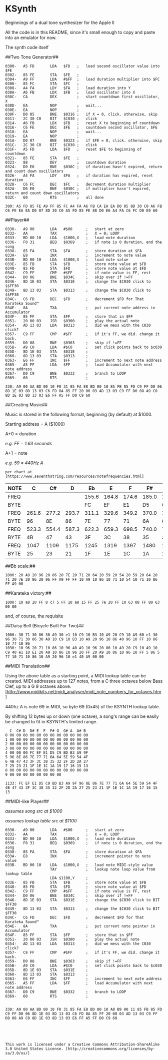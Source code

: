 # KSynth
Beginnings of a dual tone synthesizer for the Apple II

All the code is in this README, since it's small enough to copy and paste into an emulator for now.

The synth code itself

##Two Tone Generator##
```
0300-   A5 FD       LDA   $FD	;	load second oscillator value into $FE
0302-   85 FE       STA   $FE	;
0304-   A9 FF       LDA   #$FF	;	load duration multiplier into $FC
0306-   85 FC       STA   $FC	;
0308-   A4 FA       LDY   $FA	;	load duration into Y
030A-   A6 FB       LDX   $FB	;	load oscillator into X
030C-   CA          DEX			;	start countdown first oscillator, X
030D-   EA          NOP			;	wait...
030E-   EA          NOP			;
030F-   D0 05       BNE   $0316	;	if X = 0, click. otherwise, skip
0311-   2C 30 C0    BIT   $C030	;	click
0314-   A6 FB       LDX   $FB	;	reset X to beginning of countdown
0316-   C6 FE       DEC   $FE	;	countdown second oscillator, $FE
0318-   EA          NOP			;	wait...
0319-   EA          NOP			;
031A-   D0 07       BNE   $0323	;	if $FE = 0, click. otherwise, skip
031C-   2C 30 C0    BIT   $C030	;	click
031F-   A5 FD       LDA   $FD	;	reset $FE to beginning of countdown
0321-   85 FE       STA   $FE	;
0323-   88          DEY			;	countdown duration
0324-   D0 E6       BNE   $030C	;	if duration hasn't expired, return and count down oscillators
0326-   A4 FA       LDY   $FA	;	if duration has expired, reset duration 
0328-   C6 FC       DEC   $FC	;	decrement duration multiplier
032A-   D0 E0       BNE   $030C	;	if multiplier hasn't expired, return and count down oscillators
032C-   60          RTS			;	all done

300: A5 FD 85 FE A9 FF 85 FC A4 FA A6 FB CA EA EA D0 05 8D 30 C0 A6 FB C6 FE EA EA D0 07 8D 30 C0 A5 FD 85 FE 88 D0 E6 A4 FA C6 FC D0 E0 60       
```


##Player##
```
0330-   A9 00       LDA   #$00		;	start at zero
0332-   AA          TAX				;	X = 0; LOOP
0333-   BD 00 10    LDA   $1000,X	;	load note duration
0336-   F0 31       BEQ   $0369		;	if note is 0 duration, end the song
0338-   85 FA       STA   $FA		;	store duration at $FA
033A-   E8          INX				;	increment to note value
033B-   BD 00 10    LDA   $1000,X	;	load note value
033E-   85 FB       STA   $FB		;	store note value at $FB
0340-   85 FD       STA   $FD		; 	store note value at $FD
0342-   C9 FF       CMP   #$FF		;	if note value is FF, rest
0344-   D0 06       BNE   $034C		;	skip over if !=FF
0346-   8D 1E 03    STA   $031E		;	change the $C030 click to $$FF30	
0349-   8D 13 03    STA   $0313		;	change the $C030 click to $$FF30	
034C-   C6 FD       DEC   $FD		;	decrement $FD for That Karateka Sound™
034E-   8A          TXA				;	put current note address in Accumulator
034F-   85 FF       STA   $FF		;	store that in $FF						
0351-   20 00 03    JSR   $0300		;	play the actual note
0354-   AD 13 03    LDA   $0313		;	did we mess with the C030 click?
0357-   C9 FF       CMP   #$FF		;	if it's FF, we did. change it back.
0359-   D0 08       BNE   $0363		;	skip if !=FF
035B-   A9 C0       LDA   #$C0		;	set click points back to $c030
035D-   8D 1E 03    STA   $031E		;
0360-   8D 13 03    STA   $0313		;	
0363-   E6 FF       INC   $FF		;	increment to next note address
0365-   A5 FF       LDA   $FF		;	load Accumulator with next note address
0367-   D0 C9       BNE   $0332		;	branch to LOOP
0369-   60          RTS				;

330: A9 00 AA BD 00 10 F0 31 85 FA E8 BD 00 10 85 FB 85 FD C9 FF D0 06 8D 1E 03 8D 13 03 C6 FD 8A 85 FF 20 00 03 AD 13 03 C9 FF D0 08 A9 C0 8D 1E 03 8D 13 03 E6 FF A5 FF D0 C9 60       
```

##Creating Music##

Music is stored in the following format, beginning (by default) at $1000.

Starting address = A ($1000)

A+0 = duration

_e.g. FF = 1.63 seconds_
	
A+1 = note
	
_e.g. 59 = 440Hz A_

	per chart at [https://www.seventhstring.com/resources/notefrequencies.html]


NOTE |  C     |   C#   |    D   |   Eb   |   E    |   F    |   F#   |    G   |   G#   |   A    |   Bb   |   B    |
|-----| ------ | ------ | ------ | ------ | ------ | ------ | ------ | ------ | ------ | ------ | ------ | ------ |
FREQ |        |        |        | 155.6  | 164.8  | 174.6  | 185.0  | 196.0  | 207.7  | 220.0  | 233.1  |   246.9
BYTE |        |        |        | FC     | EF     | E1     | D5     | C9     | BD     | B3     | A9     |   9F
FREQ |  261.6 | 277.2  |  293.7 |    311.1  |   329.6  |   349.2  |   370.0  |   392.0 |    415.3  |   440.0  |   466.2  |   493.9
BYTE |  96    | 8E     |  86    |    7E     |   77     |   71     |   6A     |   64    |    5E     |   59     |   54     |   4F
FREQ |  523.3 | 554.4  |  587.3 |    622.3  |   659.3  |   698.5  |   740.0  |   784.0 |    830.6  |   880.0  |   932.3  |   987.8
BYTE |  4B    | 47     |  43    |    3F     |   3C     |   38     |   35     |   32    |    2F     |   2D     |   2A     |   27
FREQ | 1047	| 1109	| 1175	| 1245	| 1319	| 1397	| 1480	| 1568	| 1661	| 1760	| 1865	| 1976
BYTE | 25	|	23	|	21	|	1F	|	1E	|	1C	|	1A	|	19	|	17	|	16	|	15	|	13


##Bb scale:##
```
1000: 20 A9 20 96 20 86 20 7E 20 71 20 64 20 59 20 54 20 59 20 64 20 71 20 7E 20 86 20 96 FF A9 FF FF 10 A9 10 86 10 71 10 54 10 71 10 86 FF A9 00
```

##Karateka victory:##
```
1000: 10 a8 20 FF 8 c7 5 FF 10 a8 15 FF 25 7e 20 FF 10 63 08 FF 80 63 00 00
```

and, of course, the requisite

##Daisy Bell (Bicycle Built For Two)##
```
1000: 30 71 30 86 30 A9 30 e1 10 C9 10 B3 10 A9 20 C9 10 A9 60 e1 30 96 30 71 30 86 30 A9 10 C9 10 B3 10 A9 20 96 10 86 40 96 10 FF 10 86 10 77 10 86
1030: 10 96 20 71 10 86 10 96 40 A9 10 96 20 86 10 A9 20 C9 10 A9 10 C9 40 e1 10 E1 20 A9 10 86 10 96 20 FF 20 A9 10 86 10 96 10 FF 5 86 5 77 10 71 10 86 10 A9 20 96 10 e1 40 A9 00 00
```




##MIDI Translation##

Using the above table as a starting point, a MIDI lookup table can be created. MIDI addresses up to 127 notes, from a C three octaves below Bass Clef, up to a G 9 octaves above. [http://www.midikits.net/midi_analyser/midi_note_numbers_for_octaves.htm]

440hz A is note 69 in MIDI, so byte 69 (0x45) of the KSYNTH lookup table.

By shifting 12 bytes up or down (one octave), a song's range can be easily be changed to fit in KSYNTH's limited range.

```
  C  C# D  D# E  F  F# G  G# A  A# B
0 00 00 00 00 00 00 00 00 00 00 00 00 
1 00 00 00 00 00 00 00 00 00 00 00 00 
2 00 00 00 00 00 00 00 00 00 00 00 00 
3 00 00 00 00 00 00 00 00 00 00 00 00 
4 00 00 00 FC EF E1 D5 C9 BD B3 A9 9F
5 96 8E 86 7E 77 71 6A 64 5E 59 54 4F
6 4B 47 43 3F 3C 38 35 32 2F 2D 2A 27
7 25 23 21 1F 1E 1C 1A 19 17 16 15 13
8 00 00 00 00 00 00 00 00 00 00 00 00 
9 00 00 00 00 00 00 00 00

1133: FC EF E1 D5 C9 BD B3 A9 9F 96 8E 86 7E 77 71 6A 64 5E 59 54 4F 4B 47 43 3F 3C 38 35 32 2F 2D 2A 27 25 23 21 1F 1E 1C 1A 19 17 16 15 13
```


##MIDI-like Player##

_assumes song src at $1000_

_assumes lookup table src at $1100_


```
0330-   A9 00       LDA   #$00		;	start at zero
0332-   AA          TAX				;	X = 0; LOOP
0333-   BD 00 10    LDA   $1000,X	;	load note duration
0336-   F0 31       BEQ   $0369		;	if note is 0 duration, end the song
0338-   85 FA       STA   $FA		;	store duration at $FA
033A-   E8          INX				;	increment pointer to note value
033B-   BD 00 10    LDA   $1000,X	;	load note MIDI-style value
					TAY				;	lookup note loop value from lookup table
					LDA $1100,Y		;
033E-   85 FB       STA   $FB		;	store note value at $FB
0340-   85 FD       STA   $FD		; 	store note value at $FD
0342-   C9 FF       CMP   #$FF		;	if note value is FF, rest
0344-   D0 06       BNE   $034C		;	skip over if !=FF
0346-   8D 1E 03    STA   $031E		;	change the $C030 click to BIT $FF30	
0349-   8D 13 03    STA   $0313		;	change the $C030 click to BIT $FF30	
034C-   C6 FD       DEC   $FD		;	decrement $FD for That Karateka Sound™
034E-   8A          TXA				;	put current note pointer in Accumulator
034F-   85 FF       STA   $FF		;	store that in $FF						
0351-   20 00 03    JSR   $0300		;	play the actual note
0354-   AD 13 03    LDA   $0313		;	did we mess with the C030 click?
0357-   C9 FF       CMP   #$FF		;	if it's FF, we did. change it back.
0359-   D0 08       BNE   $0363		;	skip if !=FF
035B-   A9 C0       LDA   #$C0		;	set click points back to $c030
035D-   8D 1E 03    STA   $031E		;
0360-   8D 13 03    STA   $0313		;	
0363-   E6 FF       INC   $FF		;	increment to next note address
0365-   A5 FF       LDA   $FF		;	load Accumulator with next note address
0367-   D0 C9       BNE   $0332		;	branch to LOOP
0369-   60          RTS				;


330: A9 00 AA BD 00 10 F0 31 85 FA E8 BD 00 10 A8 B9 00 11 85 FB 85 FD C9 FF D0 06 8D 1E 03 8D 13 03 C6 FD 8A 85 FF 20 00 03 AD 13 03 C9 FF D0 08 A9 C0 8D 1E 03 8D 13 03 E6 FF A5 FF D0 C9 60       





This work is licensed under a Creative Commons Attribution-ShareAlike 3.0 United States License. [http://creativecommons.org/licenses/by-sa/3.0/us/]
